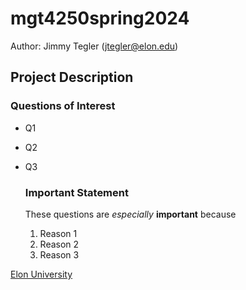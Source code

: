 # mgt4250spring2024
Author: Jimmy Tegler (jtegler@elon.edu)
## Project Description
### Questions of Interest
- Q1
- Q2
- Q3

  ### Important Statement
  These questions are *especially* **important** because
  1. Reason 1
  2. Reason 2
  3. Reason 3

[Elon University](http://www.elon.edu)
